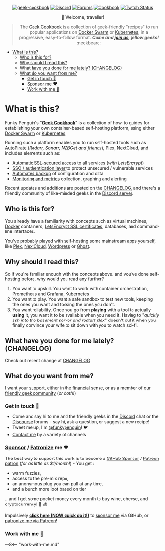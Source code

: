 
[cookbookurl]: https://geek-cookbook.funkypenguin.co.nz
[discourseurl]: https://discourse.geek-kitchen.funkypenguin.co.nz
[discordurl]: http://chat.funkypenguin.co.nz
[patreonurl]: https://patreon.com/funkypenguin
[blogurl]: https://www.funkypenguin.co.nz
[twitchurl]: https://www.twitch.tv/funkypenguinz
[twitterurl]: https://twitter.com/funkypenguin
[dockerurl]: https://geek-cookbook.funkypenguin.co.nz/ha-docker-swarm/design
[k8surl]: https://geek-cookbook.funkypenguin.co.nz/kubernetes/

<!-- markdownlint-disable MD033 MD041 -->
<div align="center">

[![geek-cookbook](https://raw.githubusercontent.com/geek-cookbook/autopenguin/master/images/readme_header.png)][cookbookurl]
[![Discord](https://img.shields.io/discord/396055506072109067?color=black&label=Hot%20Sweaty%20Geeks&logo=discord&logoColor=white&style=for-the-badge)][discordurl]
[![Forums](https://img.shields.io/discourse/topics?color=black&label=Forums&logo=discourse&logoColor=white&server=https%3A%2F%2Fdiscourse.geek-kitchen.funkypenguin.co.nz&style=for-the-badge)][discourseurl]
[![Cookbook](https://img.shields.io/badge/Recipes-44-black?style=for-the-badge&color=black)][cookbookurl]
[![Twitch Status](https://img.shields.io/twitch/status/funkypenguinnz?style=for-the-badge&label=LiveGeeking&logoColor=white&logo=twitch)][twitchurl]

:wave: Welcome, traveller!
> The [Geek Cookbook][cookbookurl] is a collection of geek-friendly "recipes" to run popular applications on [Docker Swarm][dockerurl] or [Kubernetes][k8surl], in a progressive, easy-to-follow format.  ***Come and [join us][discordurl], fellow geeks!*** :neckbeard:
</div>

- [What is this?](#what-is-this)
  - [Who is this for?](#who-is-this-for)
  - [Why should I read this?](#why-should-i-read-this)
  - [What have you done for me lately? (CHANGELOG)](#what-have-you-done-for-me-lately-changelog)
  - [What do you want from me?](#what-do-you-want-from-me)
    - [Get in touch 👋](#get-in-touch-)
    - [Sponsor me ❤️](#sponsor--patronizepatreon-me-️)
    - [Work with me 🤝](#work-with-me-)
  
# What is this?

Funky Penguin's "**[Geek Cookbook](https://geek-cookbook.funkypenguin.co.nz)**" is a collection of how-to guides for establishing your own container-based self-hosting platform, using either [Docker Swarm](/ha-docker-swarm/design/) or [Kubernetes](/kubernetes/).

Running such a platform enables you to run self-hosted tools such as [AutoPirate](/recipes/autopirate/) (*Radarr, Sonarr, NZBGet and friends*), [Plex][plex], [NextCloud][nextcloud], and includes elements such as:

- [Automatic SSL-secured access](/ha-docker-swarm/traefik/) to all services (*with LetsEncrypt*)
- [SSO / authentication layer](/ha-docker-swarm/traefik-forward-auth/) to protect unsecured / vulnerable services
- [Automated backup](/recipes/elkarbackup/) of configuration and data
- [Monitoring and metrics](/recipes/swarmprom/) collection, graphing and alerting

Recent updates and additions are posted on the [CHANGELOG](/CHANGELOG/), and there's a friendly community of like-minded geeks in the [Discord server](http://chat.funkypenguin.co.nz).

## Who is this for?

You already have a familiarity with concepts such as virtual machines, [Docker](https://www.docker.com/) containers, [LetsEncrypt SSL certificates](https://letsencrypt.org/), databases, and command-line interfaces.

You've probably played with self-hosting some mainstream apps yourself, like [Plex][plex], [NextCloud][nextcloud], [Wordpress][wordpress] or [Ghost][ghost].

## Why should I read this?

So if you're familiar enough with the concepts above, and you've done self-hosting before, why would you read any further?

1. You want to upskill. You want to work with container orchestration, Prometheus and Grafana, Kubernetes
2. You want to play. You want a safe sandbox to test new tools, keeping the ones you want and tossing the ones you don't.
3. You want reliability. Once you go from __playing__ with a tool to actually __using__ it, you want it to be available when you need it. Having to "*quickly ssh into the basement server and restart plex*" doesn't cut it when you finally convince your wife to sit down with you to watch sci-fi.

## What have you done for me lately? (CHANGELOG)

Check out recent change at [CHANGELOG](/CHANGELOG/)

## What do you want from me?

I want your [support][github_sponsor], either in the [financial][github_sponsor] sense, or as a member of our [friendly geek community][discord] (*or both!*)

### Get in touch 👋

- Come and say hi to me and the friendly geeks in the [Discord][discord] chat or the [Discourse][discourse] forums - say hi, ask a question, or suggest a new recipe!
- Tweet me up, I'm [@funkypenguin][twitter]! 🐦
- [Contact me][contact] by a variety of channels

### [Sponsor][github_sponsor] / [Patronize][patreon] me ❤️

The best way to support this work is to become a [GitHub Sponsor](https://github.com/sponsors/funkypenguin) / [Patreon patron][patreon] (_for as little as $1/month!_) - You get :

- warm fuzzies,
- access to the pre-mix repo,
- an anonymous plug you can pull at any time,
- and a bunch more loot based on tier

.. and I get some pocket money every month to buy wine, cheese, and cryptocurrency! 🍷 💰

Impulsively **[click here (NOW quick do it!)][github_sponsor]** to [sponsor me][github_sponsor] via GitHub, or [patronize me via Patreon][patreon]!

### Work with me 🤝

--8<-- "work-with-me.md"

[plex]:             https://www.plex.tv/
[nextcloud]:        https://nextcloud.com/
[wordpress]:        https://wordpress.org/
[ghost]:            https://ghost.io/
[discord]:          http://chat.funkypenguin.co.nz
[patreon]:          https://www.patreon.com/bePatron?u=6982506
[github_sponsor]:   https://github.com/sponsors/funkypenguin
[github]:           https://github.com/sponsors/funkypenguin
[discourse]:        https://discourse.geek-kitchen.funkypenguin.co.nz/
[twitter]:          https://twitter.com/funkypenguin
[contact]:          https://www.funkypenguin.co.nz

